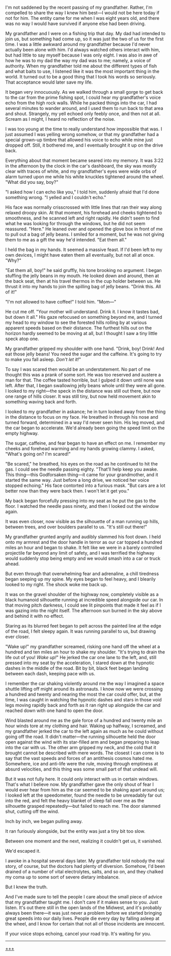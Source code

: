 I'm not saddened by the recent passing of my grandfather. Rather, I'm compelled to share the way I knew him best—I would not be here today if not for him. The entity came for me when I was eight years old, and there was no way I would have survived if anyone else had been driving.

My grandfather and I were on a fishing trip that day. My dad had intended to join us, but something had come up, so it was just the two of us for the first time. I was a little awkward around my grandfather because I'd never actually been alone with him. I'd always watched others interact with him, but had little to say myself because I was only eight. I was also in awe of how he was to my dad the way my dad was to me; namely, a voice of authority. When my grandfather told me about the different types of fish and what baits to use, I listened like it was the most important thing in the world. It turned out to be a good thing that I took his words so seriously. That acceptance would later save my life.

It began very innocuously. As we walked through a small gorge to get back to the car from the prime fishing spot, I could hear my grandfather's voice echo from the high rock walls. While he packed things into the car, I had several minutes to wander around, and I used them to run back to that area and shout. Strangely, my yell echoed only feebly once, and then not at all. Scream as I might, I heard no reflection of the noise.

I was too young at the time to really understand how impossible that was. I just assumed I was yelling wrong somehow, or that my grandfather had a special grown-up timbre that allowed his voice to echo while mine just dropped off. Still, it bothered me, and I eventually brought it up on the drive back.

Everything about that moment became seared into my memory. It was 3:22 in the afternoon by the clock in the car's dashboard, the sky was mostly clear with traces of white, and my grandfather's eyes were wide orbs of alarm turned upon me while his white knuckles tightened around the wheel. "What did you say, boy?"

"I asked how I can echo like you," I told him, suddenly afraid that I'd done something wrong. "I yelled and I couldn't echo."

His face was normally crisscrossed with little lines that ran their way along relaxed droopy skin. At that moment, his forehead and cheeks tightened to smoothness, and he scanned left and right rapidly. He didn't seem to find what he was looking for through the windows, but he did not seem reassured. "Here." He leaned over and opened the glove box in front of me to pull out a bag of jelly beans. I smiled for a moment, but he was not giving them to me as a gift the way he'd intended. "Eat them all."

I held the bag in my hands. It seemed a massive feast. If I'd been left to my own devices, I might have eaten them all eventually, but not all at once. "Why?"

"Eat them all, boy!" he said gruffly, his tone brooking no argument. I began stuffing the jelly beans in my mouth. He looked down and around, then at the back seat, then at his travel thermos in the cup holder between us. He thrust it into my hands to join the spilling bag of jelly beans. "Drink this. All of it!"

"I'm not allowed to have coffee!" I told him. "Mom—"

He cut me off. "Your mother will understand. Drink it. I know it tastes bad, but down it all." His gaze refocused on something beyond me, and I turned my head to my window to see the forested hills rolling by at various apparent speeds based on their distance. The furthest hills out on the horizon hardly seemed to be moving at all, but I thought I saw a tiny little speck atop one.

My grandfather gripped my shoulder with one hand. "Drink, boy! Drink! And eat those jelly beans! You need the sugar and the caffeine. It's going to try to make you fall asleep. *Don't let it!*"

To say I was scared then would be an understatement. No part of me thought this was a prank of some sort. He was too reserved and austere a man for that. The coffee tasted horrible, but I gulped it down until none was left. After that, I began swallowing jelly beans whole until they were all gone. I looked to my right—the speck in the distance was still out there, but now one range of hills closer. It was still tiny, but now held movement akin to something waving back and forth.

I looked to my grandfather in askance; he in turn looked away from the thing in the distance to focus on my face. He breathed in through his nose and turned forward, determined in a way I'd never seen him. His leg moved, and the car began to accelerate. We'd already been going the speed limit on the empty highway.

The sugar, caffeine, and fear began to have an effect on me. I remember my cheeks and forehead warming and my hands growing clammy. I asked, "What's going on? I'm scared!"

"Be scared," he breathed, his eyes on the road as he continued to hit the gas. I could see the needle passing eighty. "That'll help keep you awake. This thing—this Godforsaken thing—it came for your grandmother, and it started the same way. Just before a long drive, we noticed her voice stopped echoing." His face contorted into a furious mask. "But cars are a lot better now than they were back then. I won't let it get you."

My back began forcefully pressing into my seat as he put the gas to the floor. I watched the needle pass ninety, and then I looked out the window again.

It was even closer, now visible as the silhouette of a man running up hills, between trees, and over boulders parallel to us. "It's still out there!"

My grandfather grunted angrily and audibly slammed his foot down. I held onto my armrest and the door handle in terror as our car topped a hundred miles an hour and began to shake. It felt like we were in a barely controlled projectile far beyond any limit of safety, and I was terrified the highway would suddenly stop being empty and we would smash into a car or truck ahead.

But even through that overwhelming fear and adrenaline, a chill tiredness began seeping up my spine. My eyes began to feel heavy, and I blearily looked to my right. The shock woke me back up.

It was on the gravel shoulder of the highway now, completely visible as a black humanoid silhouette running at incredible speed alongside our car. In that moving pitch darkness, I could see lit pinpoints that made it feel as if I was gazing into the night itself. The afternoon sun burned in the sky above and behind it with no effect.

Staring as its blurred feet began to pelt across the painted line at the edge of the road, I felt sleepy again. It was running parallel to us, but drawing ever closer.

"Wake up!" my grandfather screamed, risking one hand off the wheel at a hundred and ten miles an hour to shake my shoulder. "It's trying to drain the life out of you! *Wake up!*" He jerked the car one lane to the left, and, still pressed into my seat by the acceleration, I stared down at the hypnotic dashes in the middle of the road. Bit by bit, black feet began landing between each dash, keeping pace with us.

I remember the car shaking violently around me the way I imagined a space shuttle lifting off might around its astronauts. I know now we were crossing a hundred and twenty and nearing the most the car could offer, but, at the time, I was caught in watching the hypnotic dashes and stars in those void legs moving rapidly back and forth as it ran right up alongside the car and reached down with one hand to open the door.

Wind blasted around me as the gale force of a hundred and twenty mile an hour winds tore at my clothing and hair. Waking up halfway, I screamed, and my grandfather jerked the car to the left again as much as he could without going off the road. It didn't matter—the running silhouette held the door open against the wind with its star-filled arm and began preparing to leap into the car with us. The other arm gripped my neck, and the cold that it brought cannot be described with mere words. The closest I can come is to say that the vast speeds and forces of an antithesis cosmos hated me. Somewhere, ice and anti-life were the rule, moving through emptiness at absurd velocities, and this thing was some small part of that undead will.

But it was not fully here. It could only interact with us in certain windows. That's what I believe now. My grandfather gave the only shout of fear I would ever hear from him as the car seemed to be shaking apart around us; I looked left at the speedometer, found the needle to be unreadably far out into the red, and felt the heavy blanket of sleep fall over me as the silhouette grasped repeatedly—but failed to reach me. The door slammed shut, cutting off the wind.

Inch by inch, we began pulling away.

It ran furiously alongside, but the entity was just a tiny bit too slow.

Between one moment and the next, realizing it couldn't get us, it vanished.

We'd escaped it.

I awoke in a hospital several days later. My grandfather told nobody the real story, of course, but the doctors had plenty of diversion. Somehow, I'd been drained of a number of vital electrolytes, salts, and so on, and they chalked my coma up to some sort of severe dietary imbalance.

But I knew the truth.

And I've made sure to tell the people I care about the small piece of advice that my grandfather taught me. I don't care if it makes sense to you. Just listen. It's out there still in the open lands of the Midwest, and it's probably always been there—it was just never a problem before we started bringing great speeds into our daily lives. People die every day by falling asleep at the wheel, and I know for certain that not all of those incidents are innocent.

If your voice stops echoing, cancel your road trip. It's waiting for you.

---

[+](http://mattdymerski.com/)[+](https://www.facebook.com/MattDymerskiAuthor/)[+](https://twitter.com/MattDymerski)